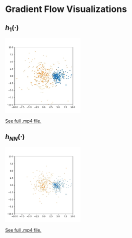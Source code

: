 # Gradient Flow Visualizations


## $h_1(\cdot)$


<img src="./Using_h1.gif?raw=true">

[See full .mp4 file.](./Using_h1.mp4)

## $h_{NN}(\cdot)$

<img src="./Using_NN_h.gif?raw=true">

[See full .mp4 file.](./Using_NN_h.mp4)